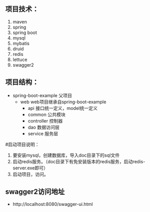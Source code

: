 ## 项目技术：
1. maven
2. spring
3. spring boot
4. mysql
5. mybatis
6. druid
7. redis
8. lettuce
9. swagger2

## 项目结构：
* spring-boot-example  父项目
    * web  web项目继承自spring-boot-example
        * api  接口统一定义，model统一定义
        * common  公共模块
        * controller  控制器
        * dao  数据访问层
        * service  服务层
        
#启动项目说明：
1. 要安装mysql，创建数据库，导入doc目录下的sql文件
2. 启动redis服务。（doc目录下有免安装版本的redis服务，启动redis-server.exe即可）
3. 启动项目，访问。

## swagger2访问地址
* http://localhost:8080/swagger-ui.html